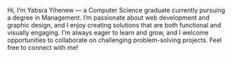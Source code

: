 Hi, I’m Yabsra Yihenew — a Computer Science graduate currently pursuing a degree in Management. I’m passionate about web development and graphic design, and I enjoy creating solutions that are both functional and visually engaging. I'm always eager to learn and grow, and I welcome opportunities to collaborate on challenging problem-solving projects. Feel free to connect with me!
<!---
Yabsra-Yihenew/Yabsra-Yihenew is a ✨ special ✨ repository because its `README.md` (this file) appears on your GitHub profile.
You can click the Preview link to take a look at your changes.
--->
